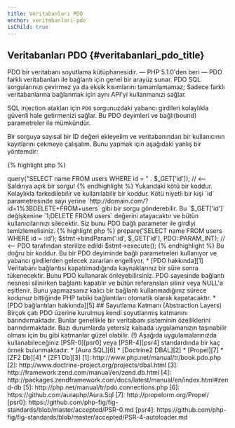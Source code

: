 ```yaml
---
title: Veritabanları PDO
anchor: veritabanlari-pdo
isChild: true
---
```


## Veritabanları PDO {#veritabanlari_pdo_title}

PDO bir veritabanı soyutlama kütüphanesidir. &mdash; PHP 5.1.0'den beri &mdash; 
PDO farklı veritabanları ile bağlantı için genel bir arayüz sunar. PDO SQL 
sorgularınızı çevirmez ya da eksik kısımlarını tamamlamamaz; Sadece farklı 
veritabanlarına bağlanmak için aynı API'yi kullanmanızı sağlar.

SQL injection atakları için `PDO` sorgunuzdaki yabancı girdileri kolaylıkla 
güvenli hale getirmenizi sağlar. Bu PDO deyimleri ve bağlı(bound) parametreler 
ile mümkündür.

Bir sorguya sayısal bir ID değeri ekleyelim ve veritabanından bir kullanıcının 
kayıtlarını çekmeye çalışalım. Bunu yapmak için aşağıdaki yanlış bir yöntemdir:

{% highlight php %}
<?php
$pdo = new PDO('sqlite:users.db');
$pdo->query("SELECT name FROM users WHERE id = " . $_GET['id']); // <-- Saldırıya açık bir sorgu!
{% endhighlight %}

Yukarıdaki kötü bir koddur. Kolaylıkla farkedilebilir ve kullanılabilir bir 
koddur. Kötü niyetli bir kişi `id` parametresinde sayı yerine 
`http://domain.com/?id=1%3BDELETE+FROM+users` gibi bir sorgu gönderebilir. Bu 
`$_GET['id']` değişkenine `1;DELETE FROM users` değerini atayacaktır ve bütün 
kullanıcılarınızı silecektir. Siz bunu PDO bağlı parameter ile girdiyi 
temizlemelisiniz.

{% highlight php %}
<?php
$pdo = new PDO('sqlite:users.db');
$stmt = $pdo->prepare('SELECT name FROM users WHERE id = :id');
$stmt->bindParam(':id', $_GET['id'], PDO::PARAM_INT); // <-- PDO tarafından sterilize edildi
$stmt->execute();
{% endhighlight %}

Bu doğru bir koddur. Bu bir PDO deyiminde bağlı parametreleri kullanıyor ve 
yabancı girdilerden gelecek zararları engelliyor.

* [PDO hakkında][1]

Veritabanı bağlantısı kapatılmadığında kaynaklarınız bir süre sonra tükenecektir. 
Bunu PDO kullanarak önleyebilirsiniz. PDO sayesinde bağlantı nesnesi silinirken 
bağlantı kapatılır ve bütün referansları silinir veya NULL'a eşitlenir. Bunu 
yapmazsanız kalıcı bir bağlantı kullanmadığınız sürece kodunuz bittiğinde PHP 
tabiki bağlantıları otomatik olarak kapatacaktır.

* [PDO bağlantıları hakkında][5]

## Sayutlama Katmanı (Abstraction Layers)

Birçok çatı PDO üzerine kurulmuş kendi soyutlanmış katmanını barındırmaktadır. 
Bunlar genellikle bir veritabanı sisteminin özelliklerini barındırmaktadır. 
Bazı durumlarda yetersiz kalsada uygulamanızın taşınabilir olması için bu gibi 
katmanlar güzel olabilir. (!)

Aşağıda uygulamalarınızda kullanabileceğiniz [PSR-0][psr0] veya [PSR-4][psr4] 
standardında bir kaç örnek bulunmaktadır:

* [Aura SQL][6]
* [Doctrine2 DBAL][2]
* [Propel][7]
* [ZF2 Db][4]
* [ZF1 Db][3]

[1]: http://www.php.net/manual/tr/book.pdo.php
[2]: http://www.doctrine-project.org/projects/dbal.html
[3]: http://framework.zend.com/manual/en/zend.db.html
[4]: http://packages.zendframework.com/docs/latest/manual/en/index.html#zend-db
[5]: http://php.net/manual/tr/pdo.connections.php
[6]: https://github.com/auraphp/Aura.Sql
[7]: http://propelorm.org/Propel/

[psr0]: https://github.com/php-fig/fig-standards/blob/master/accepted/PSR-0.md
[psr4]: https://github.com/php-fig/fig-standards/blob/master/accepted/PSR-4-autoloader.md